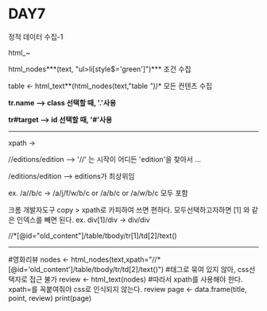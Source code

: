 # DAY7

정적 데이터 수집-1 

html_~

 html_nodes***(text, "ul>li[style$='green']")*** 조건 수집

table <- html_text**(html_nodes(text,"table *"))** 모든 컨텐츠 수집 

**tr.name --> class 선택할 때, '.'사용**

**tr#target --> id 선택할 때, '#'사용**

---

xpath ->

//editions/edition --> '//' 는 시작이 어디든 'edition'을 찾아서 ...

/editions/edition --> editions가 최상위임 

ex. /a//b/c -> /a/j/f/w/b/c or /a/b/c or /a/w/b/c 모두 포함 



크롬 개발자도구 copy > xpath로 카피하여 쓰면 편하다. 모두선택하고자하면 [1] 와 같은 인덱스를 빼면 된다. ex. div[1]/div -> div/div

//*[@id="old_content"]/table/tbody/tr[1]/td[2]/text()

----

#영화리뷰
nodes <- html_nodes(text,xpath="//*[@id='old_content']/table/tbody/tr/td[2]/text()") 
#태그로 묶여 있지 않아, css선택자로 접근 불가
review <- html_text(nodes)      #따라서 xpath를 사용해야 한다. xpath=를 꼭붙여줘야 css로 인식되지 않는다.
review
page <- data.frame(title, point, review)
print(page)